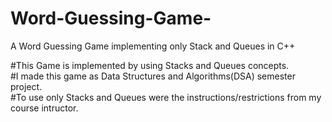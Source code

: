 # Word-Guessing-Game-
A Word Guessing Game implementing only Stack and Queues in C++

#This Game is implemented by using Stacks and Queues concepts.
<br>
#I made this game as Data Structures and Algorithms(DSA) semester project.
<br>
#To use only Stacks and Queues were the instructions/restrictions from my course intructor.
